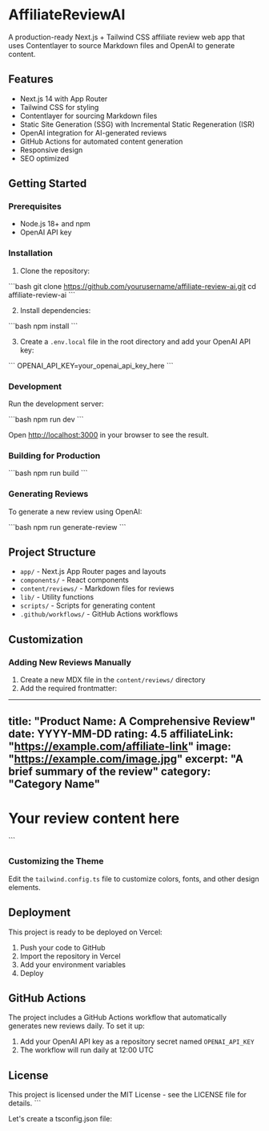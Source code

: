 # AffiliateReviewAI

A production-ready Next.js + Tailwind CSS affiliate review web app that uses Contentlayer to source Markdown files and OpenAI to generate content.

## Features

- Next.js 14 with App Router
- Tailwind CSS for styling
- Contentlayer for sourcing Markdown files
- Static Site Generation (SSG) with Incremental Static Regeneration (ISR)
- OpenAI integration for AI-generated reviews
- GitHub Actions for automated content generation
- Responsive design
- SEO optimized

## Getting Started

### Prerequisites

- Node.js 18+ and npm
- OpenAI API key

### Installation

1. Clone the repository:

\`\`\`bash
git clone https://github.com/yourusername/affiliate-review-ai.git
cd affiliate-review-ai
\`\`\`

2. Install dependencies:

\`\`\`bash
npm install
\`\`\`

3. Create a `.env.local` file in the root directory and add your OpenAI API key:

\`\`\`
OPENAI_API_KEY=your_openai_api_key_here
\`\`\`

### Development

Run the development server:

\`\`\`bash
npm run dev
\`\`\`

Open [http://localhost:3000](http://localhost:3000) in your browser to see the result.

### Building for Production

\`\`\`bash
npm run build
\`\`\`

### Generating Reviews

To generate a new review using OpenAI:

\`\`\`bash
npm run generate-review
\`\`\`

## Project Structure

- `app/` - Next.js App Router pages and layouts
- `components/` - React components
- `content/reviews/` - Markdown files for reviews
- `lib/` - Utility functions
- `scripts/` - Scripts for generating content
- `.github/workflows/` - GitHub Actions workflows

## Customization

### Adding New Reviews Manually

1. Create a new MDX file in the `content/reviews/` directory
2. Add the required frontmatter:

---
title: "Product Name: A Comprehensive Review"
date: YYYY-MM-DD
rating: 4.5
affiliateLink: "https://example.com/affiliate-link"
image: "https://example.com/image.jpg"
excerpt: "A brief summary of the review"
category: "Category Name"
---

# Your review content here
\`\`\`

### Customizing the Theme

Edit the `tailwind.config.ts` file to customize colors, fonts, and other design elements.

## Deployment

This project is ready to be deployed on Vercel:

1. Push your code to GitHub
2. Import the repository in Vercel
3. Add your environment variables
4. Deploy

## GitHub Actions

The project includes a GitHub Actions workflow that automatically generates new reviews daily. To set it up:

1. Add your OpenAI API key as a repository secret named `OPENAI_API_KEY`
2. The workflow will run daily at 12:00 UTC

## License

This project is licensed under the MIT License - see the LICENSE file for details.
\`\`\`

Let's create a tsconfig.json file:
